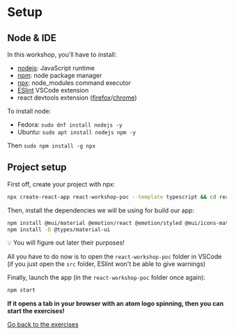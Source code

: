 # Setup

## Node & IDE

In this workshop, you'll have to install:
- [nodejs](https://github.com/nodejs/node): JavaScript runtime
- [npm](https://www.npmjs.com/): node package manager
- [npx](https://www.npmjs.com/package/npx): node_modules command executor
- [ESlint](https://marketplace.visualstudio.com/items?itemName=dbaeumer.vscode-eslint) VSCode extension
- react devtools extension ([firefox](https://addons.mozilla.org/fr/firefox/addon/react-devtools/)/[chrome](https://chrome.google.com/webstore/detail/react-developer-tools/fmkadmapgofadopljbjfkapdkoienihi))

To install node:
- Fedora: `sudo dnf install nodejs -y`
- Ubuntu: `sudo apt install nodejs npm -y`

Then `sudo npm install -g npx`


## Project setup

First off, create your project with npx:
```sh
npx create-react-app react-workshop-poc --template typescript && cd react-workshop-poc
```

Then, install the dependencies we will be using for build our app:
```sh
npm install @mui/material @emotion/react @emotion/styled @mui/icons-material
npm install -D @types/material-ui
```
💡 You will figure out later their purposes!

All you have to do now is to open the `react-workshop-poc` folder in VSCode (if you just open the `src` folder, ESlint won't be able to give warnings)

Finally, launch the app (in the `react-workshop-poc` folder once again):

```sh
npm start
```

**If it opens a tab in your browser with an atom logo spinning, then you can start the exercises!**

[Go back to the exercises](./README.md)
